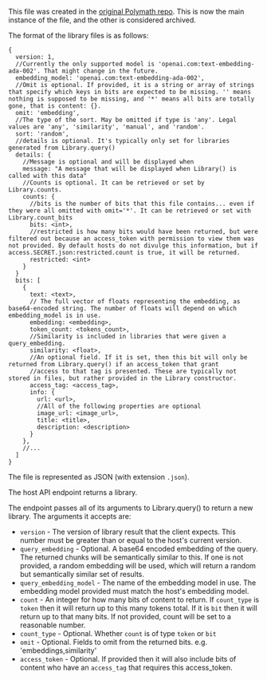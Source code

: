 This file was created in the [original Polymath repo](https://github.com/dglazkov/polymath). This is now the main instance of the file, and the other is considered archived.

The format of the library files is as follows:

```
{
  version: 1,
  //Currently the only supported model is 'openai.com:text-embedding-ada-002'. That might change in the future.
  embedding_model: 'openai.com:text-embedding-ada-002',
  //Omit is optional. If provided, it is a string or array of strings that specify which keys in bits are expected to be missing. '' means nothing is supposed to be missing, and '*' means all bits are totally gone, that is content: {}.
  omit: 'embedding',
  //The type of the sort. May be omitted if type is 'any'. Legal values are 'any', 'similarity', 'manual', and 'random'.
  sort: 'random',
  //details is optional. It's typically only set for libraries generated from Library.query()
  details: {
    //Message is optional and will be displayed when
    message: "A message that will be displayed when Library() is called with this data"
    //Counts is optional. It can be retrieved or set by Library.counts.
    counts: {
      //bits is the number of bits that this file contains... even if they were all omitted with omit='*'. It can be retrieved or set with Library.count_bits
      bits: <int>,
      //restricted is how many bits would have been returned, but were filtered out because an access_token with permission to view them was not provided. By default hosts do not divulge this information, but if access.SECRET.json:restricted.count is true, it will be returned.
      restricted: <int>
    }
  }
  bits: [
    {
      text: <text>,
      // The full vector of floats representing the embedding, as base64-encoded string. The number of floats will depend on which embedding_model is in use.
      embedding: <embedding>,
      token_count: <tokens_count>,
      //Similarity is included in libraries that were given a query_embedding.
      similarity: <float>,
      //An optional field. If it is set, then this bit will only be returned from Library.query() if an access_token that grant
      //access to that tag is presented. These are typically not stored in files, but rather provided in the Library constructor.
      access_tag: <access_tag>,
      info: {
        url: <url>,
        //All of the following properties are optional
        image_url: <image_url>,
        title: <title>,
        description: <description>
      }
    },
    //...
  ]
}
```

The file is represented as JSON (with extension `.json`).

The host API endpoint returns a library.

The endpoint passes all of its arguments to Library.query() to return a new library. The arguments it accepts are:

- `version` - The version of library result that the client expects. This number must be greater than or equal to the host's current version.
- `query_embedding` - Optional. A base64 encoded embedding of the query. The returned chunks will be semantically similar to this. If one is not provided, a random embedding will be used, which will return a random but semantically similar set of results.
- `query_embedding_model` - The name of the embedding model in use. The embedding model provided must match the host's embedding model.
- `count` - An integer for how many bits of content to return. If `count_type` is `token` then it will return up to this many tokens total. If it is `bit` then it will return up to that many bits. If not provided, count will be set to a reasonable number.
- `count_type` - Optional. Whether `count` is of type `token` or `bit`
- `omit` - Optional. Fields to omit from the returned bits. e.g. 'embeddings,similarity'
- `access_token` - Optional. If provided then it will also include bits of content who have an `access_tag` that requires this access_token.
